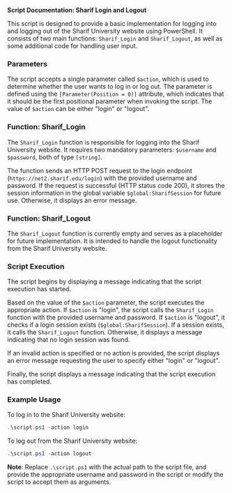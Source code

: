 **Script Documentation: Sharif Login and Logout**

This script is designed to provide a basic implementation for logging into and logging out of the Sharif University website using PowerShell. It consists of two main functions: `Sharif_Login` and `Sharif_Logout`, as well as some additional code for handling user input.

### Parameters

The script accepts a single parameter called `$action`, which is used to determine whether the user wants to log in or log out. The parameter is defined using the `[Parameter(Position = 0)]` attribute, which indicates that it should be the first positional parameter when invoking the script. The value of `$action` can be either "login" or "logout".

### Function: Sharif_Login

The `Sharif_Login` function is responsible for logging into the Sharif University website. It requires two mandatory parameters: `$username` and `$password`, both of type `[string]`. 

The function sends an HTTP POST request to the login endpoint (`https://net2.sharif.edu/login`) with the provided username and password. If the request is successful (HTTP status code 200), it stores the session information in the global variable `$global:SharifSession` for future use. Otherwise, it displays an error message.

### Function: Sharif_Logout

The `Sharif_Logout` function is currently empty and serves as a placeholder for future implementation. It is intended to handle the logout functionality from the Sharif University website.

### Script Execution

The script begins by displaying a message indicating that the script execution has started.

Based on the value of the `$action` parameter, the script executes the appropriate action. If `$action` is "login", the script calls the `Sharif_Login` function with the provided username and password. If `$action` is "logout", it checks if a login session exists (`$global:SharifSession`). If a session exists, it calls the `Sharif_Logout` function. Otherwise, it displays a message indicating that no login session was found.

If an invalid action is specified or no action is provided, the script displays an error message requesting the user to specify either "login" or "logout".

Finally, the script displays a message indicating that the script execution has completed.

### Example Usage

To log in to the Sharif University website:

```powershell
.\script.ps1 -action login
```

To log out from the Sharif University website:

```powershell
.\script.ps1 -action logout
```

**Note**: Replace `.\script.ps1` with the actual path to the script file, and provide the appropriate username and password in the script or modify the script to accept them as arguments.